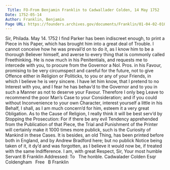 ```yaml
---
 Title: FO-From Benjamin Franklin to Cadwallader Colden, 14 May 1752
Date: 1752-05-14
Author: Franklin, Benjamin
Page URL: https://founders.archives.gov/documents/Franklin/01-04-02-0107
---
```


Sir,
Philada. May 14. 1752
I find Parker has been indiscreet enough, to print a Piece in his Paper, which has brought him into a great deal of Trouble. I cannot conceive how he was prevail’d on to do it, as I know him to be a thorough Believer himself, and averse to every thing that is commonly called Freethinking. He is now much in his Penitentials, and requests me to intercede with you, to procure from the Governor a Nol. Pros. in his Favour, promising to be very circumspect and careful for the future, not to give Offence either in Religion or Politicks, to you or any of your Friends, in which I believe he is very sincere. I have let him know, that I pretend to no Interest with you, and I fear he has behav’d to the Governor and to you in such a Manner as not to deserve your Favour. Therefore I only beg Leave to recommend the poor Man’s Case to your Consideration; and if you could without Inconvenience to your own Character, interest yourself a little in his Behalf, I shall, as I am much concern’d for him, esteem it a very great Obligation. As to the Cause of Religion, I really think it will be best serv’d by Stopping the Prosecution: For if there be any evil Tendency apprehended from the Publication of that Piece, the Trial and Punishment of the Printer will certainly make it 1000 times more publick, such is the Curiosity of Mankind in these Cases. It is besides, an old Thing, has been printed before both in England, and by Andrew Bradford here; but no publick Notice being taken of it, it dy’d and was forgotten, as I believe it would now be, if treated with the same Indifference. I am, with great Respect, Sir, Your most humble Servant
B Franklin
 Addressed: To  The honble. Cadwalader Colden Esqr  Coldengham  Free  B Franklin


